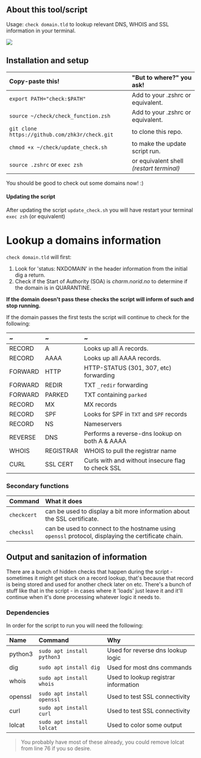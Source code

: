 ## **About this tool/script**
Usage: ```check domain.tld``` to lookup relevant DNS, WHOIS and SSL information in your terminal.

<kbd>
  <img src="https://github.com/zhk3r/check/assets/37957791/45595ed8-8460-4e7a-9a24-b6a66f0e067e">
</kbd>

## **Installation and setup**
| Copy-paste this!                                     | "But to where?" you ask!                      |
| :----------------------------------------------------|:----------------------------------------------|
| ```export PATH="check:$PATH"```                      | Add to your .zshrc or equivalent.             |
| ```source ~/check/check_function.zsh```              | Add to your .zshrc or equivalent.             |
| ```git clone https://github.com/zhk3r/check.git```   | to clone this repo.                           |
| ```chmod +x ~/check/update_check.sh```               | to make the update script run.                |
| ```source .zshrc``` or ```exec zsh```                | or equivalent shell *(restart terminal)*      |

You should be good to check out some domains now! :)

#### Updating the script
After updating the script ```update_check.sh``` you will have restart your terminal ```exec zsh``` (or equivalent)

# **Lookup a domains information**

```check domain.tld``` will first:

1) Look for 'status: NXDOMAIN' in the header information from the initial dig a return.
2) Check if the Start of Authority (SOA) is *charm.norid.no* to determine if the domain is in QUARANTINE.

**If the domain doesn't pass these checks the script will inform of such and stop running.**

If the domain passes the first tests the script will continue to check for the following:

| ~       | ~         | ~                                                 |
| :-------|:----------|:--------------------------------------------------|
| RECORD  | A         | Looks up all A records.                           |
| RECORD  | AAAA      | Looks up all AAAA records.                        |
| FORWARD | HTTP      | HTTP-STATUS (301, 307, etc) forwarding            |
| FORWARD | REDIR     | TXT ```_redir``` forwarding                       |
| FORWARD | PARKED    | TXT containing ```parked```                       |
| RECORD  | MX        | MX records                                        |
| RECORD  | SPF       | Looks for SPF in ```TXT``` and ```SPF``` records  |
| RECORD  | NS        | Nameservers                                       |
| REVERSE | DNS       | Performs a reverse-dns lookup on both A & AAAA    |
| WHOIS   | REGISTRAR | WHOIS to pull the registrar name                  |
| CURL    | SSL CERT  | Curls with and without insecure flag to check SSL |

  ### Secondary functions

  | Command         | What it does
  | :---------------| :------------------------------------------------------------------------------------------------------|
  | ```checkcert``` | can be used to display a bit more information about the SSL certificate.                               |
  | ```checkssl```  | can be used to connect to the hostname using ```openssl``` protocol, displaying the certificate chain. |

## **Output and sanitazion of information**

There are a bunch of hidden checks that happen during the script - sometimes it might get stuck on a record lookup, that's because that record is being stored and used for another check later on etc. There's a bunch of stuff like that in the script - in cases where it 'loads' just leave it and it'll continue when it's done processing whatever logic it needs to.

### **Dependencies**

In order for the script to run you will need the following:

| Name    | Command                        | Why
| :-------| :------------------------------| :----------------------------------------|
| python3 | ```sudo apt install python3``` | Used for reverse dns lookup logic        |
| dig     | ```sudo apt install dig```     | Used for most dns commands               |
| whois   | ```sudo apt install whois```   | Used to lookup registrar information     |
| openssl | ```sudo apt install openssl``` | Used to test SSL connectivity            |
| curl    | ```sudo apt install curl```    | Used to test SSL connectivity            |
| lolcat  | ```sudo apt install lolcat```  | Used to color some output                |

> You probably have most of these already, you could remove lolcat from line 76 if you so desire.
